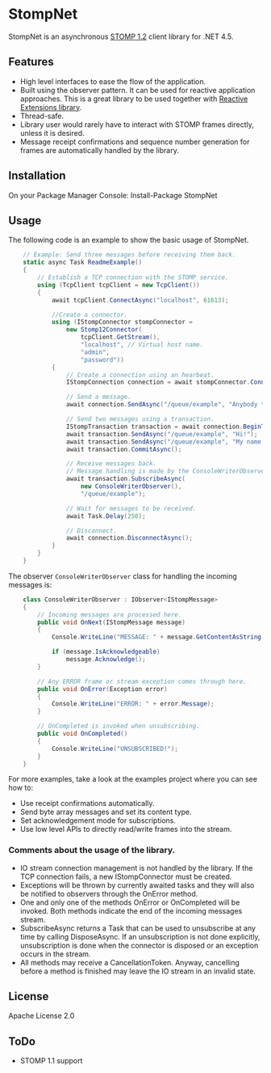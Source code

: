 # StompNet
StompNet is an asynchronous [STOMP 1.2][stomp12specification] client library for .NET 4.5.

## Features
- High level interfaces to ease the flow of the application.
- Built using the observer pattern. It can be used for reactive 
  application approaches. This is a great library to be used together 
  with [Reactive Extensions library][reactive-extensions].
- Thread-safe.
- Library user would rarely have to interact with STOMP frames directly, unless 
  it is desired.
- Message receipt confirmations and sequence number generation for frames are 
  automatically handled by the library.

## Installation
 On your Package Manager Console:
    Install-Package StompNet

## Usage

The following code is an example to show the basic usage of StompNet.

```csharp
    // Example: Send three messages before receiving them back.
    static async Task ReadmeExample()
    {
        // Establish a TCP connection with the STOMP service.
        using (TcpClient tcpClient = new TcpClient())
        {
            await tcpClient.ConnectAsync("localhost", 61613);

            //Create a connector.
            using (IStompConnector stompConnector =
                new Stomp12Connector(
                    tcpClient.GetStream(),
                    "localhost", // Virtual host name.
                    "admin",
                    "password"))
            {
                // Create a connection using an hearbeat.
                IStompConnection connection = await stompConnector.ConnectAsync(heartbeat: new Heartbeat(30000, 30000));

                // Send a message.
                await connection.SendAsync("/queue/example", "Anybody there!?");

                // Send two messages using a transaction.
                IStompTransaction transaction = await connection.BeginTransactionAsync();
                await transaction.SendAsync("/queue/example", "Hi!");
                await transaction.SendAsync("/queue/example", "My name is StompNet");
                await transaction.CommitAsync();

                // Receive messages back.
                // Message handling is made by the ConsoleWriterObserver instance.
                await transaction.SubscribeAsync(
                    new ConsoleWriterObserver(),
                    "/queue/example");

                // Wait for messages to be received.
                await Task.Delay(250);

                // Disconnect.
                await connection.DisconnectAsync();
            }
        }
    }
```

The observer `ConsoleWriterObserver` class for handling the incoming messages is:


```csharp
    class ConsoleWriterObserver : IObserver<IStompMessage>
    {
        // Incoming messages are processed here.
        public void OnNext(IStompMessage message)
        {
            Console.WriteLine("MESSAGE: " + message.GetContentAsString());

            if (message.IsAcknowledgeable)
                message.Acknowledge();
        }

        // Any ERROR frame or stream exception comes through here.
        public void OnError(Exception error)
        {
            Console.WriteLine("ERROR: " + error.Message);
        }

        // OnCompleted is invoked when unsubscribing.
        public void OnCompleted()
        {
            Console.WriteLine("UNSUBSCRIBED!");
        }
    }
```

For more examples, take a look at the examples project where
you can see how to:
- Use receipt confirmations automatically.
- Send byte array messages and set its content type.
- Set acknowledgement mode for subscriptions.
- Use low level APIs to directly read/write frames into the stream.

### Comments about the usage of the library.
- IO stream connection management is not handled by the library.
  If the TCP connection fails, a new IStompConnector must be created.
- Exceptions will be thrown by currently awaited tasks and they will
  also be notified to observers through the OnError method.
- One and only one of the methods OnError or OnCompleted will be 
  invoked. Both methods indicate the end of the incoming messages 
  stream.
- SubscribeAsync returns a Task<IAsyncDisposable> that can be 
  used to unsubscribe at any time by calling DisposeAsync.
  If an unsubscription is not done explicitly, unsubscription is
  done when the connector is disposed or an exception occurs in the
  stream.
- All methods may receive a CancellationToken. Anyway, cancelling 
  before a method is finished may leave the IO stream in an invalid
  state.

## License
Apache License 2.0

## ToDo
- STOMP 1.1 support

[reactive-extensions]: http://msdn.microsoft.com/en-us/data/gg577609.aspx
[stomp12specification]: http://stomp.github.io/stomp-specification-1.2.html